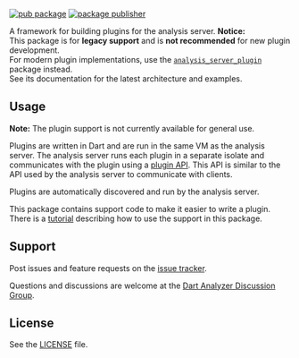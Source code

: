 [![pub package](https://img.shields.io/pub/v/analyzer_plugin.svg)](https://pub.dev/packages/analyzer_plugin)
[![package publisher](https://img.shields.io/pub/publisher/analyzer_plugin.svg)](https://pub.dev/packages/analyzer_plugin/publisher)

A framework for building plugins for the analysis server.
**Notice:**  
This package is for **legacy support** and is **not recommended** for new plugin development.  
For modern plugin implementations, use the [`analysis_server_plugin`](https://pub.dev/packages/analysis_server_plugin) package instead.  
See its documentation for the latest architecture and examples.

## Usage

**Note:** The plugin support is not currently available for general use.

Plugins are written in Dart and are run in the same VM as the analysis server.
The analysis server runs each plugin in a separate isolate and communicates with
the plugin using a [plugin API][pluginapi]. This API is similar to the API used
by the analysis server to communicate with clients.

Plugins are automatically discovered and run by the analysis server.

This package contains support code to make it easier to write a plugin. There is
a [tutorial][tutorial] describing how to use the support in this package.

## Support

Post issues and feature requests on the [issue tracker][issues].

Questions and discussions are welcome at the
[Dart Analyzer Discussion Group][list].

## License

See the [LICENSE] file.

[issues]: https://github.com/dart-lang/sdk/issues
[LICENSE]: https://github.com/dart-lang/sdk/blob/main/pkg/analyzer/LICENSE
[list]: https://groups.google.com/a/dartlang.org/forum/#!forum/analyzer-discuss
[pluginapi]: https://htmlpreview.github.io/?https://github.com/dart-lang/sdk/blob/main/pkg/analyzer_plugin/doc/api.html
[tutorial]: https://github.com/dart-lang/sdk/blob/main/pkg/analyzer_plugin/doc/tutorial/tutorial.md

